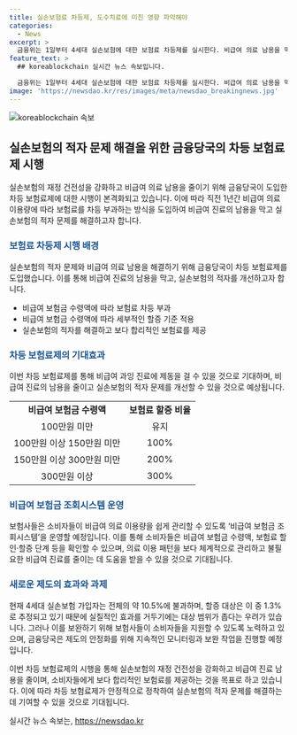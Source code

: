 ```yaml
---
title: 실손보험료 차등제, 도수치료에 미친 영향 파악해야
categories:
  - News
excerpt: >
  금융위는 1일부터 4세대 실손보험에 대한 보험료 차등제를 실시한다. 비급여 의료 남용을 막고 실손보험의 재정 건전성을 높이기 위해, 직전 1년간 비급여 의료 이용량에 따라 보험료를 차등 부과한다. 이에 대한 업계의 의문은 있지만, 금융당국은 이를 통해 실손보험의 재정 건전성을 강화하고, 소비자들에게 보다 합리적인 보험료를 제공하는 것을 목표로 한다. 이번 제도로 소비자들의 의료 이용 행태가 변화할지, 그리고 실손보험 적자 해소에 도움이 될지 주목된다.
feature_text: >
  ## koreablockchain 실시간 뉴스 속보입니다.

  금융위는 1일부터 4세대 실손보험에 대한 보험료 차등제를 실시한다. 비급여 의료 남용을 막고 실손보험의 재정 건전성을 높이기 위해, 직전 1년간 비급여 의료 이용량에 따라 보험료를 차등 부과한다. 이에 대한 업계의 의문은 있지만, 금융당국은 이를 통해 실손보험의 재정 건전성을 강화하고, 소비자들에게 보다 합리적인 보험료를 제공하는 것을 목표로 한다. 이번 제도로 소비자들의 의료 이용 행태가 변화할지, 그리고 실손보험 적자 해소에 도움이 될지 주목된다.
image: 'https://newsdao.kr/res/images/meta/newsdao_breakingnews.jpg'
---
```


<p><img src="https://newsdao.kr/res/images/meta/newsdao_breakingnews.jpg" alt="koreablockchain 속보" /></p>

<h2 data-ke-size="size26">실손보험의 적자 문제 해결을 위한 금융당국의 차등 보험료제 시행</h2>

<p>실손보험의 재정 건전성을 강화하고 비급여 의료 남용을 줄이기 위해 금융당국이 도입한 차등 보험료제에 대한 시행이 본격화되고 있습니다. 이에 따라 직전 1년간 비급여 의료 이용량에 따라 보험료를 차등 부과하는 방식을 도입하여 비급여 진료의 남용을 막고 실손보험의 적자 문제를 해결하고자 합니다.</p>

<p data-ke-size="size16"></p>

<h3><b><span style="color: #1a5490;">보험료 차등제 시행 배경</span></b></h3>

<p>실손보험의 적자 문제와 비급여 의료 남용을 해결하기 위해 금융당국이 차등 보험료제를 도입했습니다. 이를 통해 비급여 진료의 남용을 막고, 실손보험의 적자를 개선하고자 합니다.</p>

<ul>
  <li>비급여 보험금 수령액에 따라 보험료 차등 부과</li>
  <li>비급여 보험금 수령액에 따라 세부적인 할증 기준 적용</li>
  <li>실손보험의 적자를 해결하고 보다 합리적인 보험료를 제공</li>
</ul>

<h3><b><span style="color: #1a5490;">차등 보험료제의 기대효과</span></b></h3>

<p>이번 차등 보험료제를 통해 비급여 과잉 진료에 제동을 걸 수 있을 것으로 기대하며, 비급여 진료의 남용을 줄이고 실손보험의 적자 문제를 개선할 수 있을 것으로 예상됩니다.</p>

<table>
  <tr>
    <td style="text-align: center; height: 17px;"><b>비급여 보험금 수령액</b></td>
    <td style="text-align: center; height: 17px;"><b>보험료 할증 비율</b></td>
  </tr>
  <tr>
    <td style="text-align: center; height: 17px;">100만원 미만</td>
    <td style="text-align: center; height: 17px;">유지</td>
  </tr>
  <tr>
    <td style="text-align: center; height: 17px;">100만원 이상 150만원 미만</td>
    <td style="text-align: center; height: 17px;">100%</td>
  </tr>
  <tr>
    <td style="text-align: center; height: 17px;">150만원 이상 300만원 미만</td>
    <td style="text-align: center; height: 17px;">200%</td>
  </tr>
  <tr>
    <td style="text-align: center; height: 17px;">300만원 이상</td>
    <td style="text-align: center; height: 17px;">300%</td>
  </tr>
</table>

<p data-ke-size="size16"></p>

<h3><b><span style="color: #1a5490;">비급여 보험금 조회시스템 운영</span></b></h3>

<p>보험사들은 소비자들이 비급여 의료 이용량을 쉽게 관리할 수 있도록 ‘비급여 보험금 조회시스템’을 운영할 예정입니다. 이를 통해 소비자들은 비급여 보험금 수령액, 보험료 할인·할증 단계 등을 확인할 수 있으며, 의료 이용 패턴을 보다 체계적으로 관리하고 불필요한 비급여 진료를 줄이는 데 도움을 받을 수 있을 것으로 기대됩니다.</p>

<p data-ke-size="size16"></p>

<h3><b><span style="color: #1a5490;">새로운 제도의 효과와 과제</span></b></h3>

<p>현재 4세대 실손보험 가입자는 전체의 약 10.5%에 불과하며, 할증 대상은 이 중 1.3%로 추정되고 있기 때문에 실질적인 효과를 거두기에는 대상 범위가 좁다는 우려가 있습니다. 그러나 이를 보완하기 위해 보험사들이 소비자들을 지원할 수 있도록 노력하고 있으며, 금융당국은 제도의 안정화를 위해 지속적인 모니터링과 보완 작업을 진행할 예정입니다.</p>

<p>이번 차등 보험료제의 시행을 통해 실손보험의 재정 건전성을 강화하고 비급여 진료 남용을 줄이며, 소비자들에게 보다 합리적인 보험료를 제공하는 것을 목표로 하고 있습니다. 이에 따라 차등 보험료제가 안정적으로 정착하여 실손보험의 적자 문제를 해결하는 데 기여할 수 있을 것으로 기대됩니다.</p>
실시간 뉴스 속보는, <a href="https://newsdao.kr" rel="dofollow">https://newsdao.kr</a>


